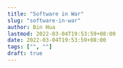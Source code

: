 ```yaml
---
title: "Software in War"
slug: "software-in-war"
author: Bin Hua
lastmod: 2022-03-04T19:53:59+08:00
date: 2022-03-04T19:53:59+08:00
tags: ["", ""]
draft: true
---
```



